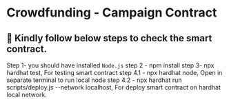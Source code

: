 <h1>Crowdfunding - Campaign Contract</h1>

## 🚀 Kindly follow below steps to check the smart contract.

Step 1- you should have installed `Node.js`
step 2 - npm install
step 3- npx hardhat test, For testing smart contract
step 4.1 - npx hardhat node, Open in separate terminal to run local node
step 4.2 - npx hardhat run scripts/deploy.js --network localhost, For deploy smart contract on hardhat local network.






